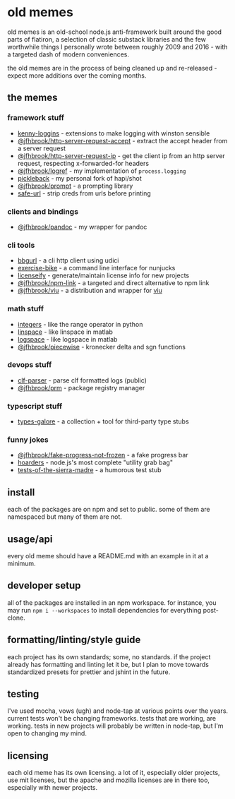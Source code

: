 # old memes

old memes is an old-school node.js anti-framework built around the good parts
of flatiron, a selection of classic substack libraries and the few worthwhile
things I personally wrote between roughly 2009 and 2016 - with a targeted
dash of modern conveniences.

the old memes are in the process of being cleaned up and re-released - expect
more additions over the coming months.

## the memes

### framework stuff

* [kenny-loggins](./kenny-loggins) - extensions to make logging with winston sensible
* [@jfhbrook/http-server-request-accept](./http-server-request-accept) - extract the accept header from a server request
* [@jfhbrook/http-server-request-ip](./http-server-request-ip) - get the client ip from an http server request, respecting x-forwarded-for headers
* [@jfhbrook/logref](./logref) - my implementation of `process.logging`
* [pickleback](https://github.com/jfhbrook/pickleback) - my personal fork of hapi/shot
* [@jfhbrook/prompt](./prompt) - a prompting library
* [safe-url](./safe-url) - strip creds from urls before printing

### clients and bindings

* [@jfhbrook/pandoc](./pandoc) - my wrapper for pandoc

### cli tools

* [bbgurl](./bbgurl) - a cli http client using udici
* [exercise-bike](./exercise-bike) - a command line interface for nunjucks
* [licenseify](./licenseify) - generate/maintain license info for new projects
* [@jfhbrook/npm-link](./npm-link) - a targeted and direct alternative to npm link
* [@jfhbrook/viu](./viu) - a distribution and wrapper for [viu](https://crates.io/crates/viu)

### math stuff

* [integers](./integers) - like the range operator in python
* [linspace](./linspace) - like linspace in matlab
* [logspace](./logspace) - like logspace in matlab
* [@jfhbrook/piecewise](./piecewise) - kronecker delta and sgn functions

### devops stuff

* [clf-parser](./clf-parser) - parse clf formatted logs (public)
* [@jfhbrook/prm](./prm) - package registry manager

### typescript stuff

* [types-galore](https://github.com/jfhbrook/types-galore) - a collection + tool for third-party type stubs

### funny jokes

* [@jfhbrook/fake-progress-not-frozen](./fake-progress-not-frozen) - a fake progress bar
* [hoarders](https://github.com/jfhbrook/hoarders) - node.js's most complete "utility grab bag"
* [tests-of-the-sierra-madre](./tests-of-the-sierra-madre) - a humorous test stub

## install

each of the packages are on npm and set to public. some of them are
namespaced but many of them are not.

## usage/api

every old meme should have a README.md with an example in it at a minimum.

## developer setup

all of the packages are installed in an npm workspace. for instance, you may run
`npm i --workspaces` to install dependencies for everything post-clone.

## formatting/linting/style guide

each project has its own standards; some, no standards. if the project already
has formatting and linting let it be, but I plan to move towards standardized
presets for prettier and jshint in the future.

## testing

I've used mocha, vows (ugh) and node-tap at various points over the years.
current tests won't be changing frameworks. tests that are working, are
working. tests in new projects will probably be written in node-tap, but I'm
open to changing my mind.

## licensing

each old meme has its own licensing. a lot of it, especially older projects,
use mit licenses, but the apache and mozilla licenses are in there too,
especially with newer projects.
